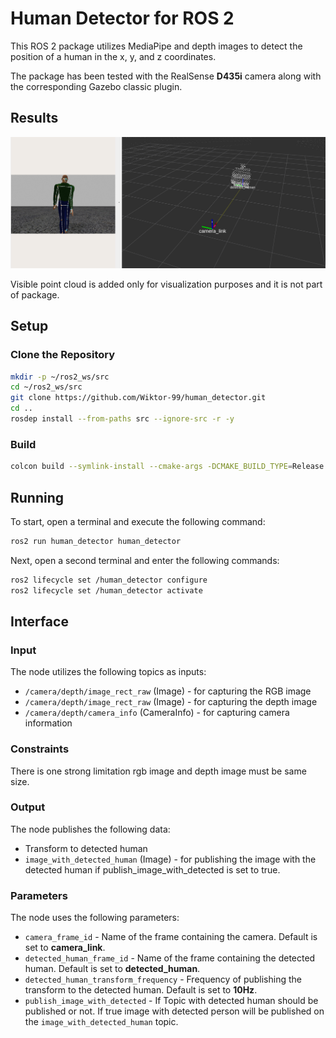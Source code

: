 # Human Detector for ROS 2

This ROS 2 package utilizes MediaPipe and depth images to detect the position of a human in the x, y, and z coordinates.

The package has been tested with the RealSense **D435i** camera along with the corresponding Gazebo classic plugin.

## Results


![detected human](/images/detected_human.png " ")

Visible point cloud is added only for visualization purposes and it is not part of package.

## Setup

### Clone the Repository
```bash
mkdir -p ~/ros2_ws/src
cd ~/ros2_ws/src
git clone https://github.com/Wiktor-99/human_detector.git
cd ..
rosdep install --from-paths src --ignore-src -r -y

```
### Build

```bash
colcon build --symlink-install --cmake-args -DCMAKE_BUILD_TYPE=Release
```

## Running
To start, open a terminal and execute the following command:
```bash
ros2 run human_detector human_detector
```
Next, open a second terminal and enter the following commands:
```bash
ros2 lifecycle set /human_detector configure
ros2 lifecycle set /human_detector activate
```

## Interface

### Input
The node utilizes the following topics as inputs:
- `/camera/depth/image_rect_raw` (Image) - for capturing the RGB image
- `/camera/depth/image_rect_raw` (Image) - for capturing the depth image
- `/camera/depth/camera_info` (CameraInfo) - for capturing camera information

### Constraints
There is one strong limitation rgb image and depth image must be same size.

### Output
The node publishes the following data:
- Transform to detected human
- `image_with_detected_human` (Image) - for publishing the image with the detected human if publish_image_with_detected is set to true.

### Parameters
The node uses the following parameters:
- `camera_frame_id` - Name of the frame containing the camera. Default is set to **camera_link**.
- `detected_human_frame_id` - Name of the frame containing the detected human. Default is set to **detected_human**.
- `detected_human_transform_frequency` - Frequency of publishing the transform to the detected human. Default is set to **10Hz**.
- `publish_image_with_detected` - If Topic with detected human should be published or not. If true image with detected person will be published on the
`image_with_detected_human` topic.
